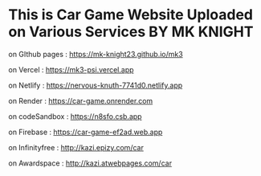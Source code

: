 # This is Car Game Website Uploaded on Various Services BY MK KNIGHT

on GIthub pages : https://mk-knight23.github.io/mk3

on Vercel : https://mk3-psi.vercel.app

on Netlify : https://nervous-knuth-7741d0.netlify.app

on Render : https://car-game.onrender.com

on codeSandbox : https://n8sfo.csb.app

on Firebase : https://car-game-ef2ad.web.app

on Infinityfree : http://kazi.epizy.com/car

on Awardspace : http://kazi.atwebpages.com/car
